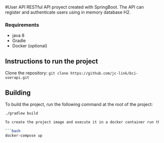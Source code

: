 #User API
RESTful API proyect created with SpringBoot.
The API can register and authenticate users using in memory database H2.

### Requirements

- java 8
- Gradle
- Docker (optional)

## Instructions to run the project

Clone the repository: `git clone https://github.com/jc-link/bci-userapi.git`

## Building

To build the project, run the following command at the root of the project:

```bash
./gradlew build

To create the project image and execute it in a docker container run the following command:

```bash
docker-compose up
